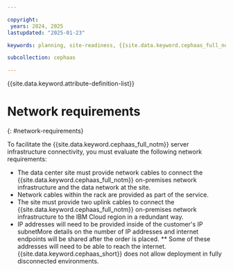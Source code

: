 ```yaml
---

copyright:
 years: 2024, 2025
lastupdated: "2025-01-23"

keywords: planning, site-readiness, {{site.data.keyword.cephaas_full_notm}}, network requirement

subcollection: cephaas

---
```


{{site.data.keyword.attribute-definition-list}}

# Network requirements
{: #network-requirements}

To facilitate the {{site.data.keyword.cephaas_full_notm}} server infrastructure connectivity, you must evaluate the following network requirements:
* The data center site must provide network cables to connect the {{site.data.keyword.cephaas_full_notm}} on-premises network infrastructure and the data network at the site.
* Network cables within the rack are provided as part of the service.
* The site must provide two uplink cables to connect the {{site.data.keyword.cephaas_full_notm}} on-premises network infrastructure to the IBM Cloud region in a redundant way.
* IP addresses will need to be provided inside of the customer's IP subnetMore details on the number of IP addresses and internet endpoints will be shared after the order is placed.
 ** Some of these addresses will need to be able to reach the internet. {{site.data.keyword.cephaas_short}} does not allow deployment in fully disconnected environments.
